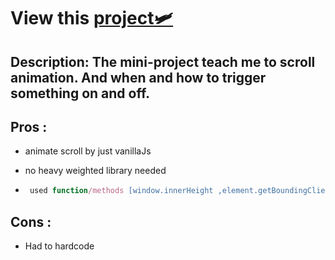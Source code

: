 # View this [project🛩️]()

## Description: The mini-project teach me to scroll animation. And when and how to trigger something on and off.

## **Pros :**

- animate scroll by just vanillaJs

- no heavy weighted library needed

- ```javascript
   used function/methods [window.innerHeight ,element.getBoundingClientRect()]
  ```

## **Cons :**

- Had to hardcode
